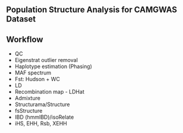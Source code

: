 Population Structure Analysis for CAMGWAS Dataset
---
Workflow
----
- QC
- Eigenstrat outlier removal
- Haplotype estimation (Phasing)
- MAF spectrum
- Fst: Hudson + WC
- LD
- Recombination map - LDHat
- Admixture
- Structurama/Structure
- fsStructure
- IBD (hmmIBD)/isoRelate
- iHS, EHH, Rsb, XEHH

